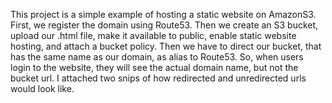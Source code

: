 This project is a simple example of hosting a static website on AmazonS3.
First, we register the domain using Route53.
Then we create an S3 bucket, upload our .html file, make it available to public, enable static website hosting, and attach a bucket policy.
Then we have to direct our bucket, that has the same name as our domain, as alias to Route53. So, when users login to the website, they will see the actual domain name, but not the bucket url. 
I attached two snips of how redirected and unredirected urls would look like.
